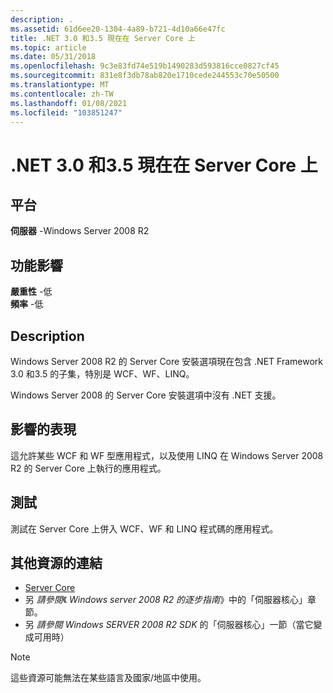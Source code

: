 ```yaml
---
description: .
ms.assetid: 61d6ee20-1304-4a89-b721-4d10a66e47fc
title: .NET 3.0 和3.5 現在在 Server Core 上
ms.topic: article
ms.date: 05/31/2018
ms.openlocfilehash: 9c3e83fd74e519b1490283d593816cce0827cf45
ms.sourcegitcommit: 831e8f3db78ab820e1710cede244553c70e50500
ms.translationtype: MT
ms.contentlocale: zh-TW
ms.lasthandoff: 01/08/2021
ms.locfileid: "103851247"
---
```

# <a name="net-30-and-35-now-on-server-core"></a>.NET 3.0 和3.5 現在在 Server Core 上

## <a name="platform"></a>平台

**伺服器** -Windows Server 2008 R2  



## <a name="feature-impact"></a>功能影響

 **嚴重性** -低  
**頻率** -低  





## <a name="description"></a>Description

Windows Server 2008 R2 的 Server Core 安裝選項現在包含 .NET Framework 3.0 和3.5 的子集，特別是 WCF、WF、LINQ。

Windows Server 2008 的 Server Core 安裝選項中沒有 .NET 支援。

## <a name="manifestation-of-impact"></a>影響的表現

這允許某些 WCF 和 WF 型應用程式，以及使用 LINQ 在 Windows Server 2008 R2 的 Server Core 上執行的應用程式。

## <a name="testing"></a>測試

測試在 Server Core 上併入 WCF、WF 和 LINQ 程式碼的應用程式。

## <a name="links-to-other-resources"></a>其他資源的連結

-   [Server Core](/previous-versions/windows/desktop/legacy/ms723891(v=vs.85))
-   另 *請參閱*《 *Windows server 2008 R2 的逐步指南*》中的「伺服器核心」章節。
-   另 *請參閱* *Windows SERVER 2008 R2 SDK* 的「伺服器核心」一節（當它變成可用時）

> [!Note]  
> 這些資源可能無法在某些語言及國家/地區中使用。

 

 

 
